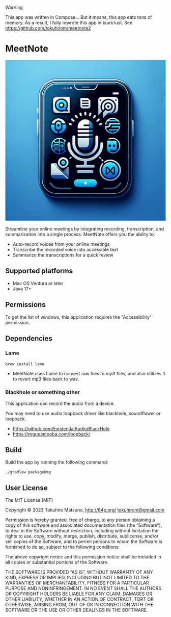 > [!WARNING]
> This app was written in Compose... But it means, this app eats tons of memory. As a result, I fully rewrote this app in tauri/rust. See https://github.com/tokuhirom/meetnote2


# MeetNote

![MeetNote](icon.png)

Streamline your online meetings by integrating recording, transcription, and summarization into a single process. MeetNote offers you the ability to:

* Auto-record voices from your online meetings
* Transcribe the recorded voice into accessible text
* Summarize the transcriptions for a quick review

## Supported platforms

* Mac OS Ventura or later
* Java 17+

## Permissions

To get the list of windows, this application requires the "Accessibility" permission.

## Dependencies

### Lame

    brew install lame

- MeetNote uses Lame to convert raw files to mp3 files, and also utilizes it to revert mp3 files back to wav.

### Blackhole or something other

This application can record the audio from a device.

You may need to use audio loopback driver like blackhole, soundflower or loopback.

* https://github.com/ExistentialAudio/BlackHole
* https://rogueamoeba.com/loopback/

## Build

Build the app by running the following command:

    ./gradlew packageDmg

## User License

The MIT License (MIT)

Copyright © 2023 Tokuhiro Matsuno, http://64p.org/ <tokuhirom@gmail.com>

Permission is hereby granted, free of charge, to any person obtaining a copy
of this software and associated documentation files (the “Software”), to deal
in the Software without restriction, including without limitation the rights
to use, copy, modify, merge, publish, distribute, sublicense, and/or sell
copies of the Software, and to permit persons to whom the Software is
furnished to do so, subject to the following conditions:

The above copyright notice and this permission notice shall be included in
all copies or substantial portions of the Software.

THE SOFTWARE IS PROVIDED “AS IS”, WITHOUT WARRANTY OF ANY KIND, EXPRESS OR
IMPLIED, INCLUDING BUT NOT LIMITED TO THE WARRANTIES OF MERCHANTABILITY,
FITNESS FOR A PARTICULAR PURPOSE AND NONINFRINGEMENT. IN NO EVENT SHALL THE
AUTHORS OR COPYRIGHT HOLDERS BE LIABLE FOR ANY CLAIM, DAMAGES OR OTHER
LIABILITY, WHETHER IN AN ACTION OF CONTRACT, TORT OR OTHERWISE, ARISING FROM,
OUT OF OR IN CONNECTION WITH THE SOFTWARE OR THE USE OR OTHER DEALINGS IN
THE SOFTWARE.

